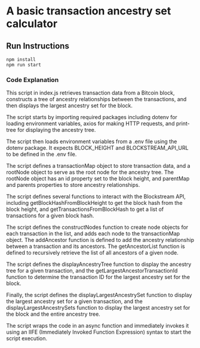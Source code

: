 # A basic transaction ancestry set calculator

## Run Instructions

```nodejs
npm install
npm run start
```

### Code Explanation
This script in index.js retrieves transaction data from a Bitcoin block, constructs a tree of ancestry relationships between the transactions, and then displays the largest ancestry set for the block.

The script starts by importing required packages including dotenv for loading environment variables, axios for making HTTP requests, and print-tree for displaying the ancestry tree.

The script then loads environment variables from a .env file using the dotenv package. It expects BLOCK_HEIGHT and BLOCKSTREAM_API_URL to be defined in the .env file.

The script defines a transactionMap object to store transaction data, and a rootNode object to serve as the root node for the ancestry tree. The rootNode object has an id property set to the block height, and parentMap and parents properties to store ancestry relationships.

The script defines several functions to interact with the Blockstream API, including getBlockHashFromBlockHeight to get the block hash from the block height, and getTransactionsFromBlockHash to get a list of transactions for a given block hash.

The script defines the constructNodes function to create node objects for each transaction in the list, and adds each node to the transactionMap object. The addAncestor function is defined to add the ancestry relationship between a transaction and its ancestors. The getAncestorList function is defined to recursively retrieve the list of all ancestors of a given node.

The script defines the displayAncestryTree function to display the ancestry tree for a given transaction, and the getLargestAncestorTransactionId function to determine the transaction ID for the largest ancestry set for the block.

Finally, the script defines the displayLargestAncestrySet function to display the largest ancestry set for a given transaction, and the displayLargestAncestrySets function to display the largest ancestry set for the block and the entire ancestry tree.

The script wraps the code in an async function and immediately invokes it using an IIFE (Immediately Invoked Function Expression) syntax to start the script execution.
